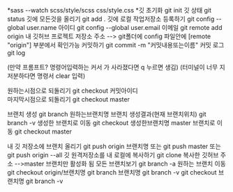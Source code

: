 *sass --watch scss/style/scss css/style.css
*깃 초기화 git init
깃 상태 git status
깃에 모든것을 올리기 git add .
깃에 로컬 작업저장소 등록하기 git config --global user.name 아이디 
   git config --global user.email 이메일
   git remote add origin 내 깃허브 프로젝트 저장소 주소
--> git폴더에 config 파일안에 [remote "origin"] 부분에서 확인가능
커밋하기 git commit -m "커밋내용또는이름"
커밋 로그 git log

(만약 프롬프트? 명령어입력하는 커서 가 사라졌다면 q 누르면 생김)
(터미널이 너무 지저분하다면 명령서 clear 입력)

원하는시점으로 되돌리기 git checkout 커밋아이디  
마지막시점으로 되돌리기 git checkout master 

브랜치 생성 git branch 원하는브랜치명
브랜치 생성결과(현재 브랜치위치) git branch -v 
생성한 브랜치로 이동 git checkout 생성한브랜치명
master 브랜치로 이동 git checkout master

내 깃 저장소에 브랜치 올리기 git push origin 브랜치명 또는 git push master 또는 git push origin --all
깃 원격저장소를 내 로컬에 복사하기 git clone 복사한 깃허브 주소
-->master 브랜치만 활성화 됨 
모든 브랜치보기 git branch -a
원하는 브랜치 이동 git checkout origin/브랜치명
git branch 브랜치명
git branch -v
git checkout 브랜치명
git branch -v  
